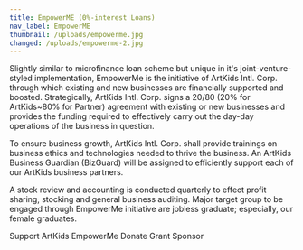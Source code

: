```yaml
---
title: EmpowerME (0%-interest Loans)
nav_label: EmpowerME
thumbnail: /uploads/empowerme.jpg
changed: /uploads/empowerme-2.jpg
---
```

Slightly similar to microfinance loan scheme but unique in it's joint-venture-styled  implementation, EmpowerMe is the initiative of ArtKids Intl. Corp. through which existing and new businesses are financially supported and boosted. Strategically, ArtKids Intl. Corp. signs a 20/80 (20% for ArtKids~80% for Partner) agreement with existing or new businesses and provides the funding required to effectively carry out the day-day operations of the business in question. 

To ensure business growth, ArtKids Intl. Corp. shall provide trainings on business ethics and technologies needed to thrive the business. An ArtKids Business Guardian (BizGuard) will be assigned to efficiently support each of our ArtKids business partners.

A stock review and accounting is conducted quarterly to effect profit sharing, stocking and general business auditing. 
Major target group to be engaged through EmpowerMe initiative are jobless graduate; especially, our female graduates.

Support ArtKids EmpowerMe
Donate
Grant
Sponsor